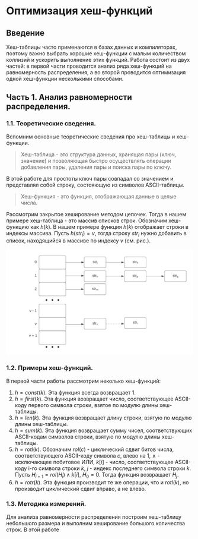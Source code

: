 # Оптимизация хеш-функций
## Введение
Хеш-таблицы часто применаются в базах данных и компиляторах, поэтому важно выбрать хорошие хеш-функции с малым количеством коллизий и ускорить выполнение этих функций.
Работа состоит из двух частей: в первой части проводится анализ ряда хеш-функций на равномерность распределения, 
а во второй проводится оптимизация одной хеш-функции несколькими способами.

## Часть 1. Анализ равномерности распределения.

### 1.1. Теоретические сведения.
Вспомним основные теоретические сведения про хеш-таблицы и хеш-функции.
> Хеш-таблица - это структура данных, хранящая пары (ключ, значение) и позволяющая быстро осуществлять операции добавления пары, удаления пары и поиска пары по ключу.

В этой работе для простоты ключ пары совпадал со значением и представлял собой строку, состояющую из символов ASCII-таблицы.

> Хеш-функция - это функция, отображающая данные в целые числа.

Рассмотрим закрытое хеширование методом цепочек. Тогда в нашем примере хеш-таблица - это массив списков строк. 
Обозначим хеш-функцию как $h(k)$. В нашем примере функция $h(k)$ отображает строки в индексы массива.
Пусть $h(str_i) = v$, тогда строку $str_i$ нужно добавить в список, находящийся в массиве по индексу $v$ (см. рис.).

![Hash table](extra/hash_table.png)

### 1.2. Примеры хеш-функций.
В первой части работы рассмотрим неколько хеш-функций:
1. $h = const(k)$. Эта функция всегда возвращает $1$.
2. $h = first(k)$. Эта функция возвращает число, соответствующее ASCII-коду первого символа строки, взятое по модулю длины хеш-таблицы.
3. $h = len(k)$. Эта функция возвращает длину строки, взятую по модулю длины хеш-таблицы.
4. $h = sum(k)$. Эта функция возвращает сумму чисел, соответствующих ASCII-кодам символов строки, взятую по модулю длины хеш-таблицы.
5. $h = rotl(k)$. Обозначим $rol(c)$ - циклический сдвиг битов числа, соответствующего ASCII-коду символа $c$, влево на $1$, $\wedge$ - исключающее побитовое ИЛИ,
$k[i]$ - число, соответствующее ASCII-коду i-го символа строки $k$, $j$ - индекс последнего символа строки $k$.
Пусть $H_{i + 1} = rol(H_i) \wedge  k[i]$, $H_0 = 0$. Тогда функция возвращает $H_j$.
6. $h = rotr(k)$. Эта функция производит те же операции, что и $rotl(k)$, но производит циклический сдвиг вправо, а не влево.

### 1.3. Методика измерений.
Для анализа равномерности распределения построим хеш-таблицу небольшого размера и выполним хеширование большого количества строк. В этой работе 
